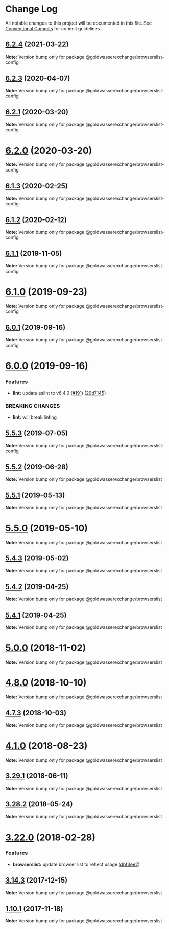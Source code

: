 # Change Log

All notable changes to this project will be documented in this file.
See [Conventional Commits](https://conventionalcommits.org) for commit guidelines.

## [6.2.4](https://github.com/goldwasserexchange/public/compare/v6.2.3...v6.2.4) (2021-03-22)

**Note:** Version bump only for package @goldwasserexchange/browserslist-config





## [6.2.3](https://github.com/goldwasserexchange/public/compare/v6.2.2...v6.2.3) (2020-04-07)

**Note:** Version bump only for package @goldwasserexchange/browserslist-config





## [6.2.1](https://github.com/goldwasserexchange/public/compare/v6.2.0...v6.2.1) (2020-03-20)

**Note:** Version bump only for package @goldwasserexchange/browserslist-config





# [6.2.0](https://github.com/goldwasserexchange/public/compare/v6.1.3...v6.2.0) (2020-03-20)

**Note:** Version bump only for package @goldwasserexchange/browserslist-config





## [6.1.3](https://github.com/goldwasserexchange/public/compare/v6.1.2...v6.1.3) (2020-02-25)

**Note:** Version bump only for package @goldwasserexchange/browserslist-config





## [6.1.2](https://github.com/goldwasserexchange/public/compare/v6.1.1...v6.1.2) (2020-02-12)

**Note:** Version bump only for package @goldwasserexchange/browserslist-config





## [6.1.1](https://github.com/goldwasserexchange/public/compare/v6.1.0...v6.1.1) (2019-11-05)

**Note:** Version bump only for package @goldwasserexchange/browserslist-config





# [6.1.0](https://github.com/goldwasserexchange/public/compare/v6.0.1...v6.1.0) (2019-09-23)

**Note:** Version bump only for package @goldwasserexchange/browserslist-config





## [6.0.1](https://github.com/goldwasserexchange/public/compare/v6.0.0...v6.0.1) (2019-09-16)

**Note:** Version bump only for package @goldwasserexchange/browserslist-config





# [6.0.0](https://github.com/goldwasserexchange/public/compare/v5.5.3...v6.0.0) (2019-09-16)


### Features

* **lint:** update eslint to v6.4.0 ([#191](https://github.com/goldwasserexchange/public/issues/191)) ([29d7145](https://github.com/goldwasserexchange/public/commit/29d7145))


### BREAKING CHANGES

* **lint:** will break linting





## [5.5.3](https://github.com/goldwasserexchange/public/compare/v5.5.2...v5.5.3) (2019-07-05)

**Note:** Version bump only for package @goldwasserexchange/browserslist-config





## [5.5.2](https://github.com/goldwasserexchange/public/compare/v5.5.1...v5.5.2) (2019-06-28)

**Note:** Version bump only for package @goldwasserexchange/browserslist





## [5.5.1](https://github.com/goldwasserexchange/public/compare/v5.5.0...v5.5.1) (2019-05-13)

**Note:** Version bump only for package @goldwasserexchange/browserslist





# [5.5.0](https://github.com/goldwasserexchange/public/compare/v5.4.4...v5.5.0) (2019-05-10)

**Note:** Version bump only for package @goldwasserexchange/browserslist





## [5.4.3](https://github.com/goldwasserexchange/public/compare/v5.4.2...v5.4.3) (2019-05-02)

**Note:** Version bump only for package @goldwasserexchange/browserslist





## [5.4.2](https://github.com/goldwasserexchange/public/compare/v5.4.1...v5.4.2) (2019-04-25)

**Note:** Version bump only for package @goldwasserexchange/browserslist





## [5.4.1](https://github.com/goldwasserexchange/public/compare/v5.4.0...v5.4.1) (2019-04-25)

**Note:** Version bump only for package @goldwasserexchange/browserslist





# [5.0.0](https://github.com/goldwasserexchange/public/compare/v4.12.1...v5.0.0) (2018-11-02)

**Note:** Version bump only for package @goldwasserexchange/browserslist





<a name="4.8.0"></a>
# [4.8.0](https://github.com/goldwasserexchange/public/compare/v4.7.3...v4.8.0) (2018-10-10)

**Note:** Version bump only for package @goldwasserexchange/browserslist





<a name="4.7.3"></a>
## [4.7.3](https://github.com/goldwasserexchange/javascript/tree/master/packages/build-tools/browserslist/compare/v4.7.2...v4.7.3) (2018-10-03)

**Note:** Version bump only for package @goldwasserexchange/browserslist





<a name="4.1.0"></a>
# [4.1.0](https://github.com/goldwasserexchange/javascript/tree/master/packages/build-tools/browserslist/compare/v4.0.2...v4.1.0) (2018-08-23)




**Note:** Version bump only for package @goldwasserexchange/browserslist

<a name="3.29.1"></a>
## [3.29.1](https://github.com/goldwasserexchange/javascript/tree/master/packages/browserslist/compare/v3.29.0...v3.29.1) (2018-06-11)




**Note:** Version bump only for package @goldwasserexchange/browserslist

<a name="3.28.2"></a>
## [3.28.2](https://github.com/goldwasserexchange/javascript/tree/master/packages/browserslist/compare/v3.28.1...v3.28.2) (2018-05-24)




**Note:** Version bump only for package @goldwasserexchange/browserslist

<a name="3.22.0"></a>
# [3.22.0](https://github.com/goldwasserexchange/javascript/tree/master/packages/browserslist/compare/v3.21.13...v3.22.0) (2018-02-28)


### Features

* **browserslist:** update browser list to reflect usage ([dbf3ee2](https://github.com/goldwasserexchange/javascript/tree/master/packages/browserslist/commit/dbf3ee2))




<a name="3.14.3"></a>
## [3.14.3](https://github.com/goldwasserexchange/javascript/tree/master/packages/browserslist/compare/v3.14.2...v3.14.3) (2017-12-15)




**Note:** Version bump only for package @goldwasserexchange/browserslist

<a name="1.10.1"></a>
## [1.10.1](https://github.com/goldwasserexchange/javascript/compare/v1.10.0...v1.10.1) (2017-11-18)




**Note:** Version bump only for package @goldwasserexchange/browserslist
